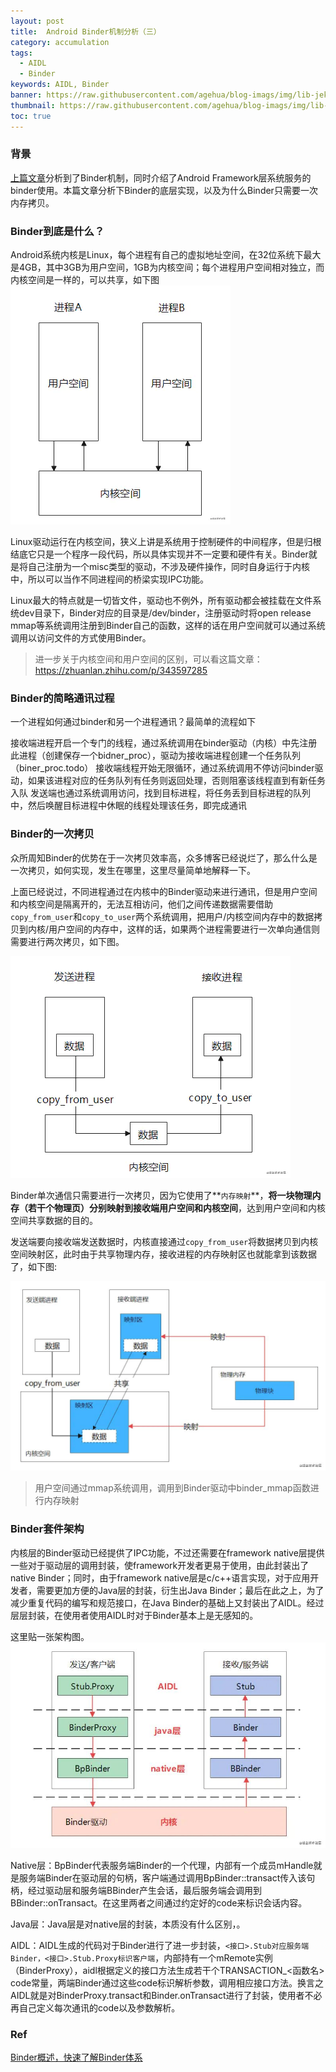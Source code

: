 ```yaml
---
layout: post
title:  Android Binder机制分析（三）
category: accumulation
tags:
  - AIDL
  - Binder
keywords: AIDL, Binder
banner: https://raw.githubusercontent.com/agehua/blog-imags/img/lib-jekyll/Great%20Peacock%20Moth.jpg
thumbnail: https://raw.githubusercontent.com/agehua/blog-imags/img/lib-jekyll/Great%20Peacock%20Moth.jpg
toc: true
---
```


### 背景
[上篇文章](/2017/07/10/android-binder-principle2/
)分析到了Binder机制，同时介绍了Android Framework层系统服务的binder使用。本篇文章分析下Binder的底层实现，以及为什么Binder只需要一次内存拷贝。

<!--more-->
### Binder到底是什么？
Android系统内核是Linux，每个进程有自己的虚拟地址空间，在32位系统下最大是4GB，其中3GB为用户空间，1GB为内核空间；每个进程用户空间相对独立，而内核空间是一样的，可以共享，如下图
![内核空间](/images/blogimages/2022/binder_kernel_space.png)

Linux驱动运行在内核空间，狭义上讲是系统用于控制硬件的中间程序，但是归根结底它只是一个程序一段代码，所以具体实现并不一定要和硬件有关。Binder就是将自己注册为一个misc类型的驱动，不涉及硬件操作，同时自身运行于内核中，所以可以当作不同进程间的桥梁实现IPC功能。

Linux最大的特点就是一切皆文件，驱动也不例外，所有驱动都会被挂载在文件系统dev目录下，Binder对应的目录是/dev/binder，注册驱动时将open release mmap等系统调用注册到Binder自己的函数，这样的话在用户空间就可以通过系统调用以访问文件的方式使用Binder。

> 进一步关于内核空间和用户空间的区别，可以看这篇文章：<https://zhuanlan.zhihu.com/p/343597285>

### Binder的简略通讯过程
一个进程如何通过binder和另一个进程通讯？最简单的流程如下

接收端进程开启一个专门的线程，通过系统调用在binder驱动（内核）中先注册此进程（创建保存一个bidner_proc），驱动为接收端进程创建一个任务队列（biner_proc.todo）
接收端线程开始无限循环，通过系统调用不停访问binder驱动，如果该进程对应的任务队列有任务则返回处理，否则阻塞该线程直到有新任务入队
发送端也通过系统调用访问，找到目标进程，将任务丢到目标进程的队列中，然后唤醒目标进程中休眠的线程处理该任务，即完成通讯


### Binder的一次拷贝
众所周知Binder的优势在于一次拷贝效率高，众多博客已经说烂了，那么什么是一次拷贝，如何实现，发生在哪里，这里尽量简单地解释一下。

上面已经说过，不同进程通过在内核中的Binder驱动来进行通讯，但是用户空间和内核空间是隔离开的，无法互相访问，他们之间传递数据需要借助`copy_from_user`和`copy_to_user`两个系统调用，把用户/内核空间内存中的数据拷贝到内核/用户空间的内存中，这样的话，如果两个进程需要进行一次单向通信则需要进行两次拷贝，如下图。

![两次内存拷贝](/images/blogimages/2022/binder_memory_copy.png)

Binder单次通信只需要进行一次拷贝，因为它使用了**`内存映射`**，**将一块物理内存（若干个物理页）分别映射到接收端用户空间和内核空间**，达到用户空间和内核空间共享数据的目的。

发送端要向接收端发送数据时，内核直接通过`copy_from_user`将数据拷贝到内核空间映射区，此时由于共享物理内存，接收进程的内存映射区也就能拿到该数据了，如下图:

![两次内存拷贝](/images/blogimages/2022/binder_one_time_copy.jpeg)

> 用户空间通过mmap系统调用，调用到Binder驱动中binder_mmap函数进行内存映射

### Binder套件架构
内核层的Binder驱动已经提供了IPC功能，不过还需要在framework native层提供一些对于驱动层的调用封装，使framework开发者更易于使用，由此封装出了native Binder；同时，由于framework native层是c/c++语言实现，对于应用开发者，需要更加方便的Java层的封装，衍生出Java Binder；最后在此之上，为了减少重复代码的编写和规范接口，在Java Binder的基础上又封装出了AIDL。经过层层封装，在使用者使用AIDL时对于Binder基本上是无感知的。

这里贴一张架构图。
![两次内存拷贝](/images/blogimages/2022/binder_structure.jpeg)

Native层：BpBinder代表服务端Binder的一个代理，内部有一个成员mHandle就是服务端Binder在驱动层的句柄，客户端通过调用BpBinder::transact传入该句柄，经过驱动层和服务端BBinder产生会话，最后服务端会调用到BBinder::onTransact。在这里两者之间通过约定好的code来标识会话内容。

Java层：Java层是对native层的封装，本质没有什么区别，。

AIDL：AIDL生成的代码对于Binder进行了进一步封装，`<接口>.Stub对应服务端Binder，<接口>.Stub.Proxy标识客户端`，内部持有一个mRemote实例（BinderProxy），aidl根据定义的接口方法生成若干个TRANSACTION_<函数名> code常量，两端Binder通过这些code标识解析参数，调用相应接口方法。换言之AIDL就是对BinderProxy.transact和Binder.onTransact进行了封装，使用者不必再自己定义每次通讯的code以及参数解析。


### Ref
[Binder概述，快速了解Binder体系](https://zhuanlan.zhihu.com/p/392245183)
